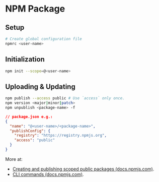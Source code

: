 # NPM Package

## Setup

```bash
# Create global configuration file
npmrc <user-name>
```

## Initialization

```bash
npm init --scope=@<user-name>
```

## Uploading & Updating

```bash
npm publish --access public # Use `access` only once.
npm version <major|minor|patch>
npm unpublish <package-name> -f
```

```json
// package.json e.g.:
{
  "name": "@<user-name>/<package-name>",
  "publishConfig": {
    "registry": "https://registry.npmjs.org",
    "access": "public"
  }
}
```

More at:

- [Creating and publishing scoped public packages (docs.npmjs.com)](https://docs.npmjs.com/creating-and-publishing-scoped-public-packages).
- [CLI commands (docs.npmjs.com)](https://docs.npmjs.com/cli/v7/commands).
